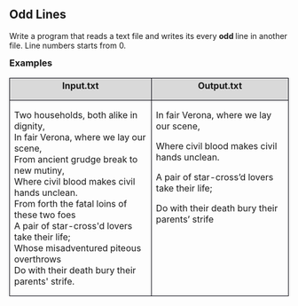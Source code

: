 <H2 CLASS="western" ALIGN=JUSTIFY>Odd Lines</H2>

<P STYLE="margin-bottom: 0.14in">Write a program that reads a text
file and writes its every <B>odd </B>line in another file. Line
numbers starts from 0. 
</P>
<H3 CLASS="western" ALIGN=JUSTIFY STYLE="margin-top: 0in">Examples</H3>
<TABLE WIDTH=709 CELLPADDING=7 CELLSPACING=0>
	<COL WIDTH=335>
	<COL WIDTH=344>
	<TR VALIGN=TOP>
		<TD WIDTH=335 HEIGHT=5 BGCOLOR="#d9d9d9" STYLE="border: 1px solid #00000a; padding-top: 0in; padding-bottom: 0in; padding-left: 0.08in; padding-right: 0.08in">
			<P ALIGN=CENTER STYLE="margin-top: 0.03in"><B>Input.txt</B></P>
		</TD>
		<TD WIDTH=344 BGCOLOR="#d9d9d9" STYLE="border: 1px solid #00000a; padding-top: 0in; padding-bottom: 0in; padding-left: 0.08in; padding-right: 0.08in">
			<P ALIGN=CENTER STYLE="margin-top: 0.03in"><B>Output.txt</B></P>
		</TD>
	</TR>
	<TR VALIGN=TOP>
		<TD WIDTH=335 HEIGHT=128 STYLE="border: 1px solid #00000a; padding-top: 0in; padding-bottom: 0in; padding-left: 0.08in; padding-right: 0.08in">
			<P><A NAME="1"></A><A NAME="2"></A><A NAME="3"></A><A NAME="4"></A><A NAME="5"></A><A NAME="6"></A><A NAME="7"></A><A NAME="8"></A>
			Two households, both alike in dignity,<BR>In fair Verona, where we
			lay our scene,<BR>From ancient grudge break to new mutiny,<BR>Where
			civil blood makes civil hands unclean.<BR>From forth the fatal
			loins of these two foes<BR>A pair of star-cross'd lovers take
			their life;<BR>Whose misadventured piteous overthrows<BR>Do with
			their death bury their parents' strife.</P>
		</TD>
		<TD WIDTH=344 STYLE="border: 1px solid #00000a; padding-top: 0in; padding-bottom: 0in; padding-left: 0.08in; padding-right: 0.08in">
			<P STYLE="margin-bottom: 0in">In fair Verona, where we lay our
			scene,</P>
			<P STYLE="margin-bottom: 0in">Where civil blood makes civil hands
			unclean.</P>
			<P STYLE="margin-bottom: 0in">A pair of star-cross’d lovers take
			their life;</P>
			<P STYLE="margin-bottom: 0in">Do with their death bury their
			parents’ strife</P>
			<P STYLE="margin-bottom: 0in"><BR>
			</P>
			<P><BR>
			</P>
		</TD>
	</TR>
</TABLE>